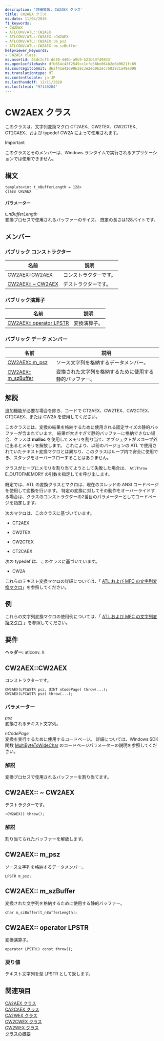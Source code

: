 ```yaml
---
description: '詳細情報: CW2AEX クラス'
title: CW2AEX クラス
ms.date: 11/04/2016
f1_keywords:
- CW2AEX
- ATLCONV/ATL::CW2AEX
- ATLCONV/ATL::CW2AEX::CW2AEX
- ATLCONV/ATL::CW2AEX::m_psz
- ATLCONV/ATL::CW2AEX::m_szBuffer
helpviewer_keywords:
- CW2AEX class
ms.assetid: 44dc2cf5-dd30-440b-a9b9-b21b43f49843
ms.openlocfilehash: dfb654c43f2549cc1cfe58be064b2e6b9621fc69
ms.sourcegitcommit: d6af41e42699628c3e2e6063ec7b03931a49a098
ms.translationtype: MT
ms.contentlocale: ja-JP
ms.lasthandoff: 12/11/2020
ms.locfileid: "97140284"
---
```

# <a name="cw2aex-class"></a>CW2AEX クラス

このクラスは、文字列変換マクロ CT2AEX、CW2TEX、CW2CTEX、CT2CAEX、および typedef CW2A によって使用されます。

> [!IMPORTANT]
> このクラスとそのメンバーは、Windows ランタイムで実行されるアプリケーションでは使用できません。

## <a name="syntax"></a>構文

```
template<int t_nBufferLength = 128>
class CW2AEX
```

#### <a name="parameters"></a>パラメーター

*t_nBufferLength*<br/>
変換プロセスで使用されるバッファーのサイズ。 既定の長さは128バイトです。

## <a name="members"></a>メンバー

### <a name="public-constructors"></a>パブリック コンストラクター

|名前|説明|
|----------|-----------------|
|[CW2AEX::CW2AEX](#cw2aex)|コンストラクターです。|
|[CW2AEX:: ~ CW2AEX](#dtor)|デストラクターです。|

### <a name="public-operators"></a>パブリック演算子

|名前|説明|
|----------|-----------------|
|[CW2AEX:: operator LPSTR](#operator_lpstr)|変換演算子。|

### <a name="public-data-members"></a>パブリック データ メンバー

|名前|説明|
|----------|-----------------|
|[CW2AEX:: m_psz](#m_psz)|ソース文字列を格納するデータメンバー。|
|[CW2AEX:: m_szBuffer](#m_szbuffer)|変換された文字列を格納するために使用する静的バッファー。|

## <a name="remarks"></a>解説

追加機能が必要な場合を除き、コードで CT2AEX、CW2TEX、CW2CTEX、CT2CAEX、または CW2A を使用してください。

このクラスには、変換の結果を格納するために使用される固定サイズの静的バッファーが含まれています。 結果が大きすぎて静的バッファーに格納できない場合、クラスは **malloc** を使用してメモリを割り当て、オブジェクトがスコープ外に出るとメモリを解放します。 これにより、以前のバージョンの ATL で使用されていたテキスト変換マクロとは異なり、このクラスはループ内で安全に使用でき、スタックをオーバーフローすることはありません。

クラスがヒープにメモリを割り当てようとして失敗した場合は、 `AtlThrow` E_OUTOFMEMORY の引数を指定してを呼び出します。

既定では、ATL の変換クラスとマクロは、現在のスレッドの ANSI コードページを使用して変換を行います。 特定の変換に対してその動作をオーバーライドする場合は、クラスのコンストラクターの2番目のパラメーターとしてコードページを指定します。

次のマクロは、このクラスに基づいています。

- CT2AEX

- CW2TEX

- CW2CTEX

- CT2CAEX

次の typedef は、このクラスに基づいています。

- CW2A

これらのテキスト変換マクロの詳細については、「 [ATL および MFC の文字列変換マクロ](string-conversion-macros.md)」を参照してください。

## <a name="example"></a>例

これらの文字列変換マクロの使用例については、「 [ATL および MFC の文字列変換マクロ](string-conversion-macros.md) 」を参照してください。

## <a name="requirements"></a>要件

**ヘッダー:** atlconv. h

## <a name="cw2aexcw2aex"></a><a name="cw2aex"></a> CW2AEX::CW2AEX

コンストラクターです。

```
CW2AEX(LPCWSTR psz, UINT nCodePage) throw(...);
CW2AEX(LPCWSTR psz) throw(...);
```

### <a name="parameters"></a>パラメーター

*psz*<br/>
変換されるテキスト文字列。

*nCodePage*<br/>
変換を実行するために使用するコードページ。 詳細については、Windows SDK 関数 [MultiByteToWideChar](/windows/win32/api/stringapiset/nf-stringapiset-multibytetowidechar) のコードページパラメーターの説明を参照してください。

### <a name="remarks"></a>解説

変換プロセスで使用されるバッファーを割り当てます。

## <a name="cw2aexcw2aex"></a><a name="dtor"></a> CW2AEX:: ~ CW2AEX

デストラクターです。

```
~CW2AEX() throw();
```

### <a name="remarks"></a>解説

割り当てられたバッファーを解放します。

## <a name="cw2aexm_psz"></a><a name="m_psz"></a> CW2AEX:: m_psz

ソース文字列を格納するデータメンバー。

```
LPSTR m_psz;
```

## <a name="cw2aexm_szbuffer"></a><a name="m_szbuffer"></a> CW2AEX:: m_szBuffer

変換された文字列を格納するために使用する静的バッファー。

```
char m_szBuffer[t_nBufferLength];
```

## <a name="cw2aexoperator-lpstr"></a><a name="operator_lpstr"></a> CW2AEX:: operator LPSTR

変換演算子。

```
operator LPSTR() const throw();
```

### <a name="return-value"></a>戻り値

テキスト文字列を型 LPSTR として返します。

## <a name="see-also"></a>関連項目

[CA2AEX クラス](../../atl/reference/ca2aex-class.md)<br/>
[CA2CAEX クラス](../../atl/reference/ca2caex-class.md)<br/>
[CA2WEX クラス](../../atl/reference/ca2wex-class.md)<br/>
[CW2CWEX クラス](../../atl/reference/cw2cwex-class.md)<br/>
[CW2WEX クラス](../../atl/reference/cw2wex-class.md)<br/>
[クラスの概要](../../atl/atl-class-overview.md)
